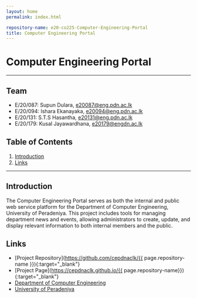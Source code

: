 ```yaml
---
layout: home
permalink: index.html

repository-name: e20-co225-Computer-Engineering-Portal
title: Computer Engineering Portal
---
```


# Computer Engineering Portal

---

## Team
-  E/20/087: Supun Dulara, [e20087@eng.pdn.ac.lk](mailto:e20087@eng.pdn.ac.lk)
-  E/20/094: Ishara Ekanayaka, [e20094@eng.pdn.ac.lk](mailto:e20094@eng.pdn.ac.lk)
-  E/20/131: S.T.S Hasantha, [e20131@eng.pdn.ac.lk](mailto:e20131@eng.pdn.ac.lk)
-  E/20/179: Kusal Jayawardhana, [e20179@engdn.ac.lk](mailto:e20179@engdn.ac.lk)

## Table of Contents
1. [Introduction](#introduction)
2. [Links](#links)

---

## Introduction

The Computer Engineering Portal serves as both the internal and public web service platform for the Department of Computer Engineering, University of Peradeniya. This project includes tools for managing department news and events, allowing administrators to create, update, and display relevant information to both internal members and the public.

## Links

- [Project Repository](https://github.com/cepdnaclk/{{ page.repository-name }}){:target="_blank"}
- [Project Page](https://cepdnaclk.github.io/{{ page.repository-name}}){:target="_blank"}
- [Department of Computer Engineering](http://www.ce.pdn.ac.lk/)
- [University of Peradeniya](https://eng.pdn.ac.lk/)

